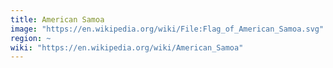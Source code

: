 ```yaml
---
title: American Samoa
image: "https://en.wikipedia.org/wiki/File:Flag_of_American_Samoa.svg"
region: ~
wiki: "https://en.wikipedia.org/wiki/American_Samoa"
---
```

